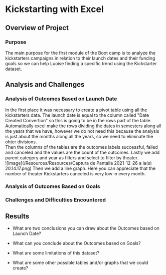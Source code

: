 # Kickstarting with Excel

## Overview of Project

### Purpose
The main purpose for the first module of the Boot camp is to analyze the kickstarters campaigns in relation to their launch dates and their funding goals so we can help Luoise finding a specific trend using the Kickstarter dataset.
## Analysis and Challenges

### Analysis of Outcomes Based on Launch Date
In the first place it was necessary to create a pivot table using all the kickstarters data. The launch date is equal to the column called "Date Created Convertion" so this is going to be in the rows part of the table.  
Automatically excel make the rows dividing the dates in semesters along all the years that we have, however we do not need this because the analysis is just about the months along all the years, so we need to eliminate the ohter divisions.  
Then the columns of the tables are the outcomes labels successful, failed and canceled and the values are the count of the outcomes. Lastly we add parent category and year as filters and select to filter by theater.  
![image](/Resources/Resources/Captura de Pantalla 2021-12-26 a la(s) 20.14.17.png)
Then we add a line graph. Here you can appreciate that the number of theater Kickstarters canceled is very low in every month.
### Analysis of Outcomes Based on Goals

### Challenges and Difficulties Encountered

## Results

- What are two conclusions you can draw about the Outcomes based on Launch Date?

- What can you conclude about the Outcomes based on Goals?

- What are some limitations of this dataset?

- What are some other possible tables and/or graphs that we could create?
